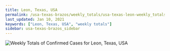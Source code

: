 ```yaml
---
title: Leon, Texas, USA
permalink: /usa-texas-brazos/weekly_totals/usa-texas-leon-weekly_totals.html
last_updated: Jan 10, 2021
keywords: ["Leon, Texas, USA", "weekly totals"]
sidebar: usa-texas-brazos_sidebar
---
```


![Weekly Totals of Confirmed Cases for Leon, Texas, USA](/covid_tracker/images/graphs/usa-texas-leon-weekly_totals_graph.png)
